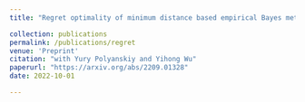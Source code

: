 ```yaml
---
title: "Regret optimality of minimum distance based empirical Bayes methods for the Poisson model"

collection: publications
permalink: /publications/regret
venue: 'Preprint'
citation: "with Yury Polyanskiy and Yihong Wu"
paperurl: "https://arxiv.org/abs/2209.01328"
date: 2022-10-01

---
```

